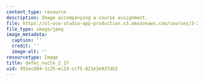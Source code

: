 ```yaml
---
content_type: resource
description: Image accompanying a course assignment.
file: https://ol-ocw-studio-app-production.s3.amazonaws.com/courses/3-22-mechanical-behavior-of-materials-spring-2008/991ecd841c25ec24ccf5821e3e937db2_defec_nucle_2_17.jpg
file_type: image/jpeg
image_metadata:
  caption: ''
  credit: ''
  image-alt: ''
resourcetype: Image
title: defec_nucle_2_17
uid: 991ecd84-1c25-ec24-ccf5-821e3e937db2
---
```

